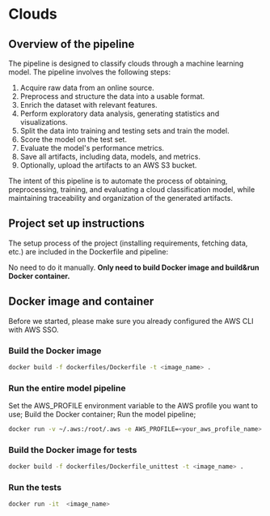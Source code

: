 # Clouds

## Overview of the pipeline

The pipeline is designed to classify clouds through a machine learning model. The pipeline involves the following steps:

1. Acquire raw data from an online source.
2. Preprocess and structure the data into a usable format.
3. Enrich the dataset with relevant features.
4. Perform exploratory data analysis, generating statistics and visualizations.
5. Split the data into training and testing sets and train the model.
6. Score the model on the test set.
7. Evaluate the model's performance metrics.
8. Save all artifacts, including data, models, and metrics.
9. Optionally, upload the artifacts to an AWS S3 bucket.

The intent of this pipeline is to automate the process of obtaining, preprocessing, training, and evaluating a cloud classification model, while maintaining traceability and organization of the generated artifacts.


## Project set up instructions
The setup process of the project (installing requirements, fetching data, etc.) are included in the Dockerfile and pipeline:

No need to do it manually. **Only need to build Docker image and build&run Docker container.**


## Docker image and container

Before we started, please make sure you already configured the AWS CLI with AWS SSO.

### Build the Docker image

```bash
docker build -f dockerfiles/Dockerfile -t <image_name> .
```

### Run the entire model pipeline

Set the AWS_PROFILE environment variable to the AWS profile you want to use; 
Build the Docker container; 
Run the model pipeline; 
```bash
docker run -v ~/.aws:/root/.aws -e AWS_PROFILE=<your_aws_profile_name> <image_name>
```

### Build the Docker image for tests

```bash
docker build -f dockerfiles/Dockerfile_unittest -t <image_name> .
```

### Run the tests

```bash
docker run -it  <image_name>
```





